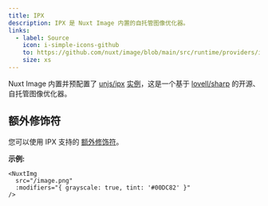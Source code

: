 ```yaml
---
title: IPX
description: IPX 是 Nuxt Image 内置的自托管图像优化器。
links:
  - label: Source
    icon: i-simple-icons-github
    to: https://github.com/nuxt/image/blob/main/src/runtime/providers/ipx.ts
    size: xs
---
```


Nuxt Image 内置并预配置了 [unjs/ipx](https://github.com/unjs/ipx) [实例](/docs/image/getting-started/providers#default-provider)，这是一个基于 [lovell/sharp](https://github.com/lovell/sharp) 的开源、自托管图像优化器。

## 额外修饰符

您可以使用 IPX 支持的 [额外修饰符](https://github.com/unjs/ipx/#modifiers)。

**示例:**

```vue
<NuxtImg
  src="/image.png"
  :modifiers="{ grayscale: true, tint: '#00DC82' }"
/>
```
